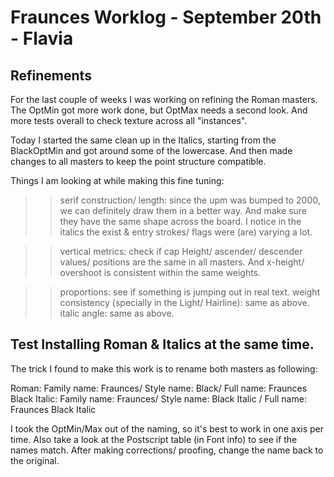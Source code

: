 # Fraunces Worklog - September 20th - Flavia

## Refinements

For the last couple of weeks I was working on refining the Roman masters. The OptMin got more work done, but OptMax needs a second look. And more tests overall to check texture across all "instances".

Today I started the same clean up in the Italics, starting from the BlackOptMin and got around some of the lowercase. And then made changes to all masters to keep the point structure compatible. 

Things I am looking at while making this fine tuning:

>> serif construction/ length: since the upm was bumped to 2000, we can definitely draw them in a better way. And make sure they have the same shape across the board. I notice in the italics the exist & entry strokes/ flags were (are) varying a lot.

>> vertical metrics: check if cap Height/ ascender/ descender values/ positions are the same in all masters. And x-height/ overshoot is consistent within the same weights.

>> proportions: see if something is jumping out in real text.
>> weight consistency (specially in the Light/ Hairline): same as above.
>> italic angle: same as above.


## Test Installing Roman & Italics at the same time.

The trick I found to make this work is to rename both masters as following:

Roman: 
Family name: Fraunces/ Style name: Black/ Full name: Fraunces Black
Italic: 
Family name: Fraunces/ Style name: Black Italic / Full name: Fraunces Black Italic

I took the OptMin/Max out of the naming, so it's best to work in one axis per time.
Also take a look at the Postscript table (in Font info) to see if the names match.
After making corrections/ proofing, change the name back to the original.